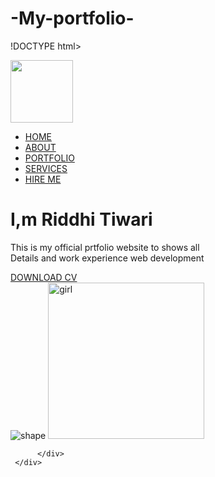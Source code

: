 # -My-portfolio-
!DOCTYPE html>
<html lang="en">
<head>
    <meta charset="UTF-8">
    <meta http-equiv="X-UA-Compatible" content="IE=edge">
    <meta name="viewport" content="width=device-width, initial-scale=1.0">
    <title>Personal Portfolio website</title>
    <link rel="stylesheet" href="C:\Users\Riddhi\Favorites\style.css">
</head>
<body>
     <div class="hero">
          <nav>
             <img src="C:\Users\Riddhi\Downloads\riddhiname.logo.jpg" height="100px" class="logo">
             <ul>
                <li><a href="#">HOME</a></li>
                <li><a href="#">ABOUT</a></li>
                <li><a href="#">PORTFOLIO</a></li>
                <li><a href="#">SERVICES</a></li>
                <li><a href="#">HIRE ME</a></li>
             </ul>
          </nav> 
          <div class="detel">
               <h1>I,m Riddhi <span> Tiwari </span></h1>
               <p>This is my official prtfolio website to shows all
                   <br>Details and work experience web development
               </p>
            <a href="#">DOWNLOAD CV</a>
          </div>
          <div class="images">
               <img src="images/shape.png" alt="shape">
               <img src="htttp:\Users\Riddhi\Downloads\logo.png.jpg" height="250px" alt="girl">

          </div>
     </div>
 </body>
</html>
